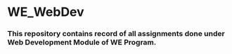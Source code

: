 # WE_WebDev
### This repository contains record of all assignments done under Web Development Module of WE Program.

